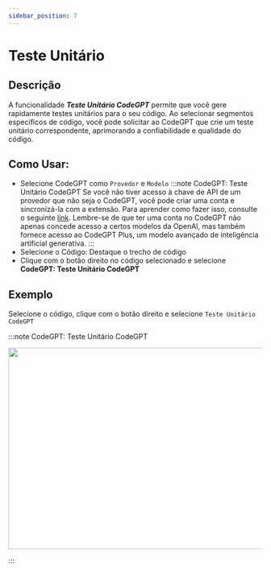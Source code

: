 ```yaml
---
sidebar_position: 7
---
```


# Teste Unitário

## Descrição

A funcionalidade **_Teste Unitário CodeGPT_** permite que você gere rapidamente testes unitários para o seu código. Ao selecionar segmentos específicos de código, você pode solicitar ao CodeGPT que crie um teste unitário correspondente, aprimorando a confiabilidade e qualidade do código.

## Como Usar:

- Selecione CodeGPT como `Provedor` e `Modelo`
  :::note CodeGPT: Teste Unitário CodeGPT
  Se você não tiver acesso à chave de API de um provedor que não seja o CodeGPT, você pode criar uma conta e sincronizá-la com a extensão. Para aprender como fazer isso, consulte o seguinte [link](https://intercom.help/codegpt/pt-br/articles/8699317-conectar-com-codegpt-nova-extensao). Lembre-se de que ter uma conta no CodeGPT não apenas concede acesso a certos modelos da OpenAI, mas também fornece acesso ao CodeGPT Plus, um modelo avançado de inteligência artificial generativa.
  :::
- Selecione o Código: Destaque o trecho de código
- Clique com o botão direito no código selecionado e selecione **CodeGPT: Teste Unitário CodeGPT**

## Exemplo

Selecione o código, clique com o botão direito e selecione `Teste Unitário CodeGPT`

:::note CodeGPT: Teste Unitário CodeGPT

<p align="center">
  <img width="650" height="400" src="https://github.com/davila7/code-gpt-docs/assets/37567214/033952ac-dfa4-48c3-aca6-737ca02b29e3" />
</p>
:::
